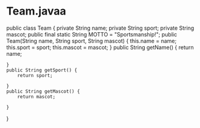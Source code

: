 # Team.javaa

public class Team {
    private String name;
    private String sport;
    private String mascot;
    public final static String MOTTO = "Sportsmanship!";
    public Team(String name, String sport, String mascot) {
        this.name = name;
        this.sport = sport;
        this.mascot = mascot;
    }
    public String getName() {
        return name;

    }
    public String getSport() {
        return sport;

    }
    public String getMascot() {
        return mascot;

    }
}
